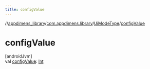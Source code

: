```yaml
---
title: configValue
---
```

//[appdimens_library](../../../index.html)/[com.appdimens.library](../index.html)/[UiModeType](index.html)/[configValue](config-value.html)



# configValue



[androidJvm]\
val [configValue](config-value.html): [Int](https://kotlinlang.org/api/core/kotlin-stdlib/kotlin/-int/index.html)



